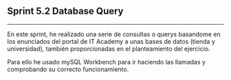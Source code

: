 ## Sprint 5.2 Database Query
---

En este sprint, he realizado una serie de consultas o querys basandome en los enunciados del portal de IT Academy a unas bases de datos (tienda y universidad), también proporcionadas en el planteamiento del ejercicio.

Para ello he usado mySQL Workbench para ir haciendo las llamadas y comprobando su correcto funcionamiento.